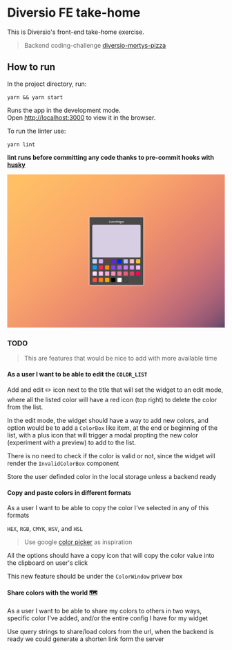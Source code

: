 # Diversio FE take-home

This is Diversio's front-end take-home exercise.

> Backend coding-challenge [diversio-mortys-pizza
](https://github.com/Esequiel378/diversio-mortys-pizza)

## How to run

In the project directory, run:

```
yarn && yarn start
```

Runs the app in the development mode.\
Open [http://localhost:3000](http://localhost:3000) to view it in the browser.

To run the linter use:

```
yarn lint
```

**lint runs before committing any code thanks to pre-commit hooks with [husky](https://typicode.github.io/husky/#/)**

![demo](./public/assets/demo.png)

### TODO

> This are features that would be nice to add with more available time

#### As a user I want to be able to edit the `COLOR_LIST`

Add and edit ✏️ icon next to the title that will set the widget to an edit mode,
where all the listed color will have a red icon (top right) to delete the color from the list.

In the edit mode, the widget should have a way to add new colors, and option would be to add a
`ColorBox` like item, at the end or beginning of the list, with a plus icon that will trigger
a modal propting the new color (experiment with a preview) to add to the list.

There is no need to check if the color is valid or not, since the widget will render the `InvalidColorBox`
component

Store the user definded color in the local storage unless a backend ready

#### Copy and paste colors in different formats

As a user I want to be able to copy the color I've selected in any of this formats

`HEX`, `RGB`, `CMYK`, `HSV`, and `HSL`

> Use google [color picker](https://g.co/kgs/F5DTZp) as inspiration

All the options should have a copy icon that will copy the color value into the clipboard on user's click

This new feature should be under the `ColorWindow` privew box


#### Share colors with the world 🗺️

As a user I want to be able to share my colors to others in two ways, specific color I've 
added, and/or the entire config I have for my widget

Use query strings to share/load colors from the url, when the backend is ready we could 
generate a shorten link form the server
